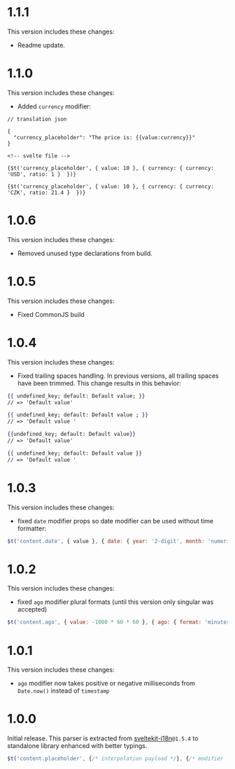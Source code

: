 # 1.1.1
This version includes these changes:
* Readme update.

# 1.1.0
This version includes these changes:
* Added `currency` modifier:

```jsonc
// translation json

{
  "currency_placeholder": "The price is: {{value:currency}}"
}
```

```svelte
<!-- svelte file -->

{$t('currency_placeholder', { value: 10 }, { currency: { currency: 'USD', ratio: 1 }  })}

{$t('currency_placeholder', { value: 10 }, { currency: { currency: 'CZK', ratio: 21.4 }  })}
```

# 1.0.6
This version includes these changes:
* Removed unused type declarations from build.

# 1.0.5
This version includes these changes:
* Fixed CommonJS build

# 1.0.4
This version includes these changes:
* Fixed trailing spaces handling. In previous versions, all trailing spaces have been trimmed. This change results in this behavior:

```handlebars
{{ undefined_key; default: Default value; }}
// => 'Default value'
```

```handlebars
{{ undefined_key; default: Default value ; }}
// => 'Default value '
```

```handlebars
{{undefined_key; default: Default value}}
// => 'Default value'
```

```handlebars
{{ undefined_key; default: Default value }}
// => 'Default value '
```

# 1.0.3
This version includes these changes:
* fixed `date` modifier props so date modifier can be used without time formatter:

```js
$t('content.date', { value }, { date: { year: '2-digit', month: 'numeric', day: 'short' } });
```

# 1.0.2
This version includes these changes:
* fixed `ago` modifier plural formats (until this version only singular was accepted)

```js
$t('content.ago', { value: -1000 * 60 * 60 }, { ago: { format: 'minutes' } });
```

# 1.0.1
This version includes these changes:
* `ago` modifier now takes positive or negative milliseconds from `Date.now()` instead of `timestamp`

# 1.0.0
Initial release. This parser is extracted from [sveltekit-i18n](https://github.com/sveltekit-i18n/lib)`@1.5.4` to standalone library enhanced with better typings.

```js
$t('content.placeholder', {/* interpolation payload */}, {/* modifier `props` */});
```
